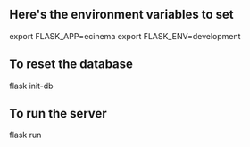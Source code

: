 

## Here's the environment variables to set
export FLASK_APP=ecinema
export FLASK_ENV=development

## To reset the database
flask init-db

## To run the server
flask run
